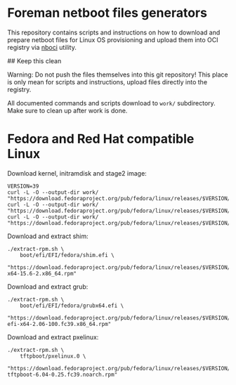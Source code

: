 # Foreman netboot files generators

This repository contains scripts and instructions on how to download and
prepare netboot files for Linux OS provisioning and upload them into OCI
registry via [nboci](https://github.com/osbuild/nboci) utility.

## Keep this clean

Warning: Do not push the files themselves into this git repository! This place
is only mean for scripts and instructions, upload files directly into the
registry.

All documented commands and scripts download to `work/` subdirectory. Make sure
to clean up after work is done.

# Fedora and Red Hat compatible Linux

Download kernel, initramdisk and stage2 image:

    VERSION=39
    curl -L -O --output-dir work/ "https://download.fedoraproject.org/pub/fedora/linux/releases/$VERSION/Everything/x86_64/os/images/pxeboot/vmlinuz"
    curl -L -O --output-dir work/ "https://download.fedoraproject.org/pub/fedora/linux/releases/$VERSION/Everything/x86_64/os/images/pxeboot/initrd.img"
    curl -L -O --output-dir work/ "https://download.fedoraproject.org/pub/fedora/linux/releases/$VERSION/Everything/x86_64/os/images/install.img"

Download and extract shim:

    ./extract-rpm.sh \
        boot/efi/EFI/fedora/shim.efi \
        "https://download.fedoraproject.org/pub/fedora/linux/releases/$VERSION/Everything/x86_64/os/Packages/s/shim-x64-15.6-2.x86_64.rpm"

Download and extract grub:

    ./extract-rpm.sh \
        boot/efi/EFI/fedora/grubx64.efi \
        "https://download.fedoraproject.org/pub/fedora/linux/releases/$VERSION/Everything/x86_64/os/Packages/g/grub2-efi-x64-2.06-100.fc39.x86_64.rpm"

Download and extract pxelinux:

    ./extract-rpm.sh \
        tftpboot/pxelinux.0 \
        "https://download.fedoraproject.org/pub/fedora/linux/releases/$VERSION/Everything/x86_64/os/Packages/s/syslinux-tftpboot-6.04-0.25.fc39.noarch.rpm"
